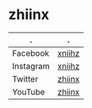 # zhiinx
| . | . |
| --- | --- |
| Facebook | [xniihz](https://www.facebook.com/xniihz/) |
| Instagram | [xniihz](https://www.instagram.com/xniihz/) |
| Twitter | [zhiinx](https://twitter.com/zhiinx) |
| YouTube | [zhiinx](https://www.youtube.com/channel/UC-DZQSU_xekYDnhlEO6UY5A) |
